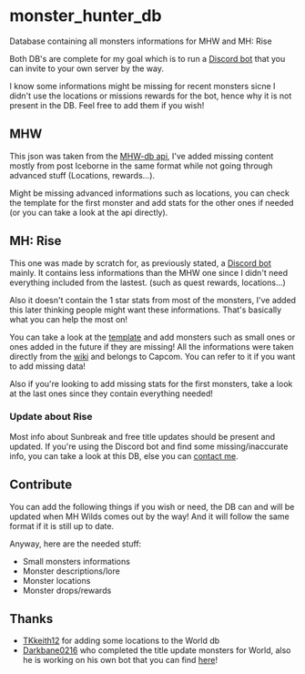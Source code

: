 # monster_hunter_db
Database containing all monsters informations for MHW and MH: Rise

Both DB's are complete for my goal which is to run a [Discord bot](https://github.com/Neryss/mh_bot) that you can invite to your own server by the way. 

I know some informations might be missing for recent monsters sicne I didn't use the locations or missions rewards for the bot, hence why it is not present in the DB. Feel free to add them if you wish!

## MHW
This json was taken from the [MHW-db api](https://docs.mhw-db.com/), I've added missing content mostly from post Iceborne in the same format while not going through advanced stuff (Locations, rewards...).

Might be missing advanced informations such as locations, you can check the template for the first monster and add stats for the other ones if needed (or you can take a look at the api directly).

## MH: Rise
This one was made by scratch for, as previously stated, a [Discord bot](https://github.com/Neryss/mh_bot) mainly. It contains less informations than the MHW one since I didn't need everything included from the lastest. (such as quest rewards, locations...)

Also it doesn't contain the 1 star stats from most of the monsters, I've added this later thinking people might want these informations. That's basically what you can help the most on!

You can take a look at the [template](./rise_template.json) and add monsters such as small ones or ones added in the future if they are missing!
All the informations were taken directly from the [wiki](https://monsterhunterrise.wiki.fextralife.com/Monster+Hunter+Rise+Wiki) and belongs to Capcom. You can refer to it if you want to add missing data!

Also if you're looking to add missing stats for the first monsters, take a look at the last ones since they contain everything needed!

### Update about Rise
Most info about Sunbreak and free title updates should be present and updated. If you're using the Discord bot and find some missing/inaccurate info, you can take a look at this DB, else you can [contact me](mailto:admin@neryss.pw).

## Contribute

You can add the following things if you wish or need, the DB can and will be updated when MH Wilds comes out by the way! And it will follow the same format if it is still up to date.

Anyway, here are the needed stuff:

- Small monsters informations
- Monster descriptions/lore
- Monster locations
- Monster drops/rewards

## Thanks

- [TKkeith12](https://github.com/TKkeith12/) for adding some locations to the World db
- [Darkbane0216](https://github.com/Darkbane0216) who completed the title update monsters for World, also he is working on his own bot that you can find [here](https://github.com/Darkbane0216/BetterHandler)!